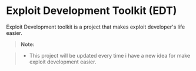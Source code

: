 Exploit Development Toolkit (EDT)
===================

Exploit Development toolkit is a project that makes exploit developer's life easier.
> **Note:**

> - This project will be updated every time i have a new idea for make exploit development easier.
